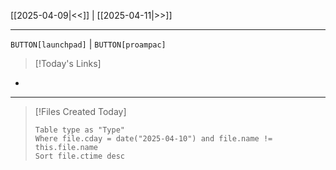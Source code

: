 [[2025-04-09|<<]] | [[2025-04-11|>>]]

---

`BUTTON[launchpad]` | `BUTTON[proampac]`

>[!Today's Links]
 -

---

>[!Files Created Today]
>```dataview
>Table type as "Type"
>Where file.cday = date("2025-04-10") and file.name != this.file.name
>Sort file.ctime desc
>```
